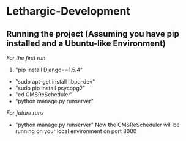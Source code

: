 Lethargic-Development
=====================
## Running the project (Assuming you have pip installed and a Ubuntu-like Environment)
_For the first run_

1. "pip install Django==1.5.4"
- "sudo apt-get install libpq-dev"
- "sudo pip install psycopg2"
- "cd CMSReScheduler"
- "python manage.py runserver"

_For future runs_
- "python manage.py runserver"
Now the CMSReScheduler will be running on your local environment on port 8000
